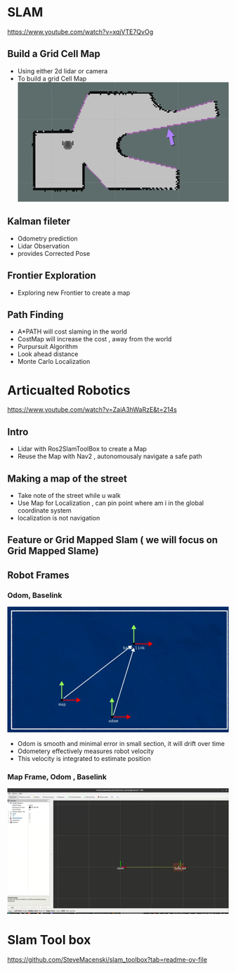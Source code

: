 # SLAM 
https://www.youtube.com/watch?v=xqjVTE7QvOg

## Build a Grid Cell Map
- Using either 2d lidar or camera
- To build a grid Cell Map
![alt text](image-6.png)

## Kalman fileter
- Odometry prediction 
- Lidar Observation 
- provides Corrected Pose 

## Frontier Exploration
- Exploring new Frontier to create a map

## Path Finding
- A*PATH will cost slaming in the world 
- CostMap will increase the cost , away from the world 
- Purpursuit Algorithm
- Look ahead distance
- Monte Carlo Localization

# Articualted Robotics
https://www.youtube.com/watch?v=ZaiA3hWaRzE&t=214s
## Intro
- Lidar with Ros2SlamToolBox to create a Map
- Reuse the Map with Nav2 , autonomousaly navigate a safe path
## Making a map of the street
- Take note of the street while u walk 
- Use Map for Localization , can pin point where am i in the global coordinate system 
- localization is not navigation 
## Feature or Grid Mapped Slam ( we will focus on Grid Mapped Slame)


## Robot Frames
### Odom, Baselink
![alt text](image-8.png)
- Odom is smooth and minimal error in small section, it will drift over time
- Odometery effectively measures robot velocity
- This velocity is integrated to estimate position 

### Map Frame, Odom , Baselink
![alt text](image-7.png)

# Slam Tool box
https://github.com/SteveMacenski/slam_toolbox?tab=readme-ov-file


